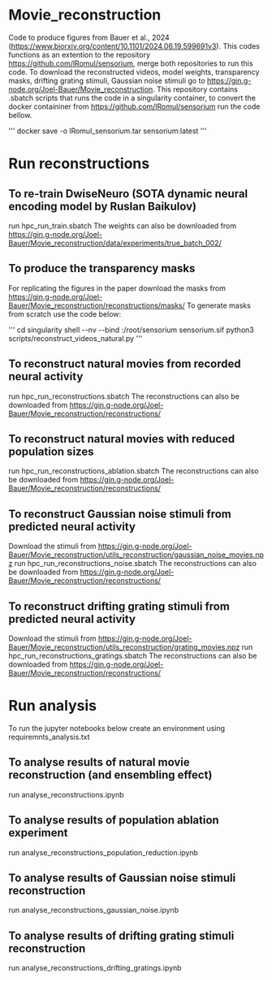 # Movie_reconstruction
Code to produce figures from Bauer et al., 2024 (https://www.biorxiv.org/content/10.1101/2024.06.19.599691v3).
This codes functions as an extention to the repository https://github.com/lRomul/sensorium, merge both repositories to run this code.
To download the reconstructed videos, model weights, transparency masks, drifting grating stimuli, Gaussian noise stimuli go to https://gin.g-node.org/Joel-Bauer/Movie_reconstruction. 
This repository contains .sbatch scripts that runs the code in a singularity container, to convert the docker containiner from https://github.com/lRomul/sensorium run the code bellow.

'''
docker save -o lRomul_sensorium.tar sensorium:latest
'''

# Run reconstructions

## To re-train DwiseNeuro (SOTA dynamic neural encoding model by Ruslan Baikulov)
run hpc_run_train.sbatch
The weights can also be downloaded from https://gin.g-node.org/Joel-Bauer/Movie_reconstruction/data/experiments/true_batch_002/

## To produce the transparency masks
For replicating the figures in the paper download the masks from https://gin.g-node.org/Joel-Bauer/Movie_reconstruction/reconstructions/masks/
To generate masks from scratch use the code below:

'''
cd <mydirectory>
singularity shell --nv --bind <mydirectory>:/root/sensorium sensorium.sif
python3 scripts/reconstruct_videos_natural.py
'''

## To reconstruct natural movies from recorded neural activity
run hpc_run_reconstructions.sbatch
The reconstructions can also be downloaded from https://gin.g-node.org/Joel-Bauer/Movie_reconstruction/reconstructions/

## To reconstruct natural movies with reduced population sizes
run hpc_run_reconstructions_ablation.sbatch
The reconstructions can also be downloaded from https://gin.g-node.org/Joel-Bauer/Movie_reconstruction/reconstructions/

## To reconstruct Gaussian noise stimuli from predicted neural activity
Download the stimuli from https://gin.g-node.org/Joel-Bauer/Movie_reconstruction/utils_reconstruction/gaussian_noise_movies.npz
run hpc_run_reconstructions_noise.sbatch
The reconstructions can also be downloaded from https://gin.g-node.org/Joel-Bauer/Movie_reconstruction/reconstructions/

## To reconstruct drifting grating stimuli from predicted neural activity
Download the stimuli from https://gin.g-node.org/Joel-Bauer/Movie_reconstruction/utils_reconstruction/grating_movies.npz
run hpc_run_reconstructions_gratings.sbatch
The reconstructions can also be downloaded from https://gin.g-node.org/Joel-Bauer/Movie_reconstruction/reconstructions/


# Run analysis
To run the jupyter notebooks below create an environment using requiremnts_analysis.txt

## To analyse results of natural movie reconstruction (and ensembling effect)
run analyse_reconstructions.ipynb

## To analyse results of population ablation experiment
run analyse_reconstructions_population_reduction.ipynb

## To analyse results of Gaussian noise stimuli reconstruction
run analyse_reconstructions_gaussian_noise.ipynb

## To analyse results of drifting grating stimuli reconstruction
run analyse_reconstructions_drifting_gratings.ipynb